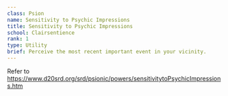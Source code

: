 ```yaml
---
class: Psion
name: Sensitivity to Psychic Impressions
title: Sensitivity to Psychic Impressions
school: Clairsentience
rank: 1
type: Utility
brief: Perceive the most recent important event in your vicinity.
---
```


Refer to https://www.d20srd.org/srd/psionic/powers/sensitivitytoPsychicImpressions.htm